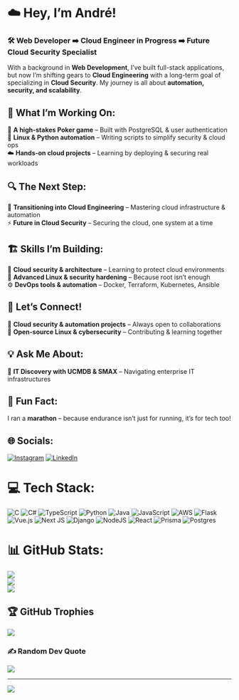 # ☁️ Hey, I’m André!  

### 🛠️ Web Developer ➡️ Cloud Engineer in Progress ➡️ Future Cloud Security Specialist  

With a background in **Web Development**, I’ve built full-stack applications, but now I’m shifting gears to **Cloud Engineering** with a long-term goal of specializing in **Cloud Security**. My journey is all about **automation, security, and scalability**.  

## 🚀 What I’m Working On:  
🎰 **A high-stakes Poker game** – Built with PostgreSQL & user authentication  
🐧 **Linux & Python automation** – Writing scripts to simplify security & cloud ops  
☁️ **Hands-on cloud projects** – Learning by deploying & securing real workloads  

## 🔍 The Next Step:  
🔐 **Transitioning into Cloud Engineering** – Mastering cloud infrastructure & automation  
⚡ **Future in Cloud Security** – Securing the cloud, one system at a time  

## 🏗️ Skills I’m Building:  
📖 **Cloud security & architecture** – Learning to protect cloud environments  
🐧 **Advanced Linux & security hardening** – Because root isn’t enough  
⚙️ **DevOps tools & automation** – Docker, Terraform, Kubernetes, Ansible  

## 🤝 Let’s Connect!  
🔐 **Cloud security & automation projects** – Always open to collaborations  
🐧 **Open-source Linux & cybersecurity** – Contributing & learning together  

## 💡 Ask Me About:  
🔎 **IT Discovery with UCMDB & SMAX** – Navigating enterprise IT infrastructures  

## 🏃 Fun Fact:  
I ran a **marathon** – because endurance isn’t just for running, it’s for tech too!  



## 🌐 Socials:
[![Instagram](https://img.shields.io/badge/Instagram-%23E4405F.svg?logo=Instagram&logoColor=white)](https://instagram.com/aandressantos) [![LinkedIn](https://img.shields.io/badge/LinkedIn-%230077B5.svg?logo=linkedin&logoColor=white)](https://www.linkedin.com/in/andr%C3%A9-santos-32403424b/) 

# 💻 Tech Stack:
![C](https://img.shields.io/badge/c-%2300599C.svg?style=for-the-badge&logo=c&logoColor=white) ![C#](https://img.shields.io/badge/c%23-%23239120.svg?style=for-the-badge&logo=csharp&logoColor=white) ![TypeScript](https://img.shields.io/badge/typescript-%23007ACC.svg?style=for-the-badge&logo=typescript&logoColor=white) ![Python](https://img.shields.io/badge/python-3670A0?style=for-the-badge&logo=python&logoColor=ffdd54) ![Java](https://img.shields.io/badge/java-%23ED8B00.svg?style=for-the-badge&logo=openjdk&logoColor=white) ![JavaScript](https://img.shields.io/badge/javascript-%23323330.svg?style=for-the-badge&logo=javascript&logoColor=%23F7DF1E) ![AWS](https://img.shields.io/badge/AWS-%23FF9900.svg?style=for-the-badge&logo=amazon-aws&logoColor=white) ![Flask](https://img.shields.io/badge/flask-%23000.svg?style=for-the-badge&logo=flask&logoColor=white) ![Vue.js](https://img.shields.io/badge/vue.js-%2335495e.svg?style=for-the-badge&logo=vuedotjs&logoColor=%234FC08D) ![Next JS](https://img.shields.io/badge/Next-black?style=for-the-badge&logo=next.js&logoColor=white) ![Django](https://img.shields.io/badge/django-%23092E20.svg?style=for-the-badge&logo=django&logoColor=white) ![NodeJS](https://img.shields.io/badge/node.js-6DA55F?style=for-the-badge&logo=node.js&logoColor=white) ![React](https://img.shields.io/badge/react-%2320232a.svg?style=for-the-badge&logo=react&logoColor=%2361DAFB) ![Prisma](https://img.shields.io/badge/Prisma-3982CE?style=for-the-badge&logo=Prisma&logoColor=white) ![Postgres](https://img.shields.io/badge/postgres-%23316192.svg?style=for-the-badge&logo=postgresql&logoColor=white)
# 📊 GitHub Stats:
![](https://github-readme-stats.vercel.app/api?username=Saintsacional&theme=onedark&hide_border=false&include_all_commits=true&count_private=true)<br/>
![](https://nirzak-streak-stats.vercel.app/?user=Saintsacional&theme=onedark&hide_border=false)<br/>
![](https://github-readme-stats.vercel.app/api/top-langs/?username=Saintsacional&theme=onedark&hide_border=false&include_all_commits=true&count_private=true&layout=compact)

## 🏆 GitHub Trophies
![](https://github-profile-trophy.vercel.app/?username=Saintsacional&theme=onedark&no-frame=false&no-bg=false&margin-w=4)

### ✍️ Random Dev Quote
![](https://quotes-github-readme.vercel.app/api?type=horizontal&theme=radical)

---
[![](https://visitcount.itsvg.in/api?id=Saintsacional&icon=0&color=0)](https://visitcount.itsvg.in)

<!-- Proudly created with GPRM ( https://gprm.itsvg.in ) -->

<!--
**Saintsacional/Saintsacional** is a ✨ _special_ ✨ repository because its `README.md` (this file) appears on your GitHub profile.

Here are some ideas to get you started:

- 🔭 I’m currently working on ...
- 🌱 I’m currently learning ...
- 👯 I’m looking to collaborate on ...
- 🤔 I’m looking for help with ...
- 💬 Ask me about ...
- 📫 How to reach me: ...
- 😄 Pronouns: ...
- ⚡ Fun fact: ...
-->
